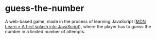 # guess-the-number

A web-based game, made in the process of learning JavaScript ([MDN Learn > A first splash into JavaScript](https://developer.mozilla.org/en-US/docs/Learn/JavaScript/First_steps/A_first_splash)), where the player has to guess the number in a limited number of attempts.

